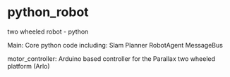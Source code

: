 # python_robot
two wheeled robot - python

Main: 
Core python code including:
Slam
Planner
RobotAgent
MessageBus

motor_controller:
Arduino based controller for the Parallax two wheeled platform (Arlo)


